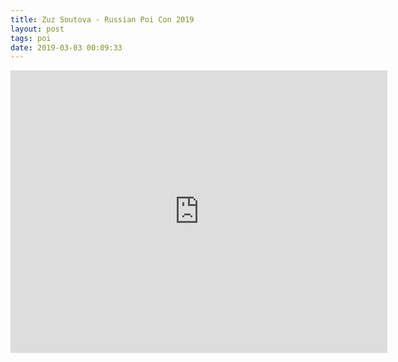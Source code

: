 ```yaml
---
title: Zuz Soutova - Russian Poi Con 2019
layout: post
tags: poi
date: 2019-03-03 00:09:33
---
```

<iframe width="603" height="452" src="https://www.youtube.com/embed/f8XklcAtwcM" frameborder="0" allowfullscreen="true"></iframe>
